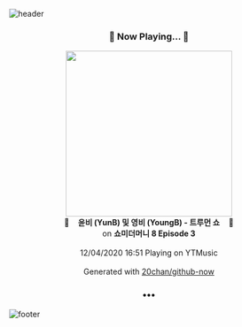 ![header](https://capsule-render.vercel.app/api?type=wave&height=170&section=header&text=Hi.%20I'm%20SHIFT&fontColor=090707&fontAlignX=45&fontAlignY=65&fontSize=100)

<h3 align="center">🎵 Now Playing... 🎵</h3>
<p align="center">
  <a href="https://music.youtube.com/channel/UCtupZ6seJG8Ql3r_j0jeW6Q">
    <img width="300" src="https://lh3.googleusercontent.com/wuGOGFnL88LfUjSrIYA1AEcKygFfqesKQSeaGPtExeiYHwGgU45U0oOQK_2wDNsXeIPpt95Z9xM2Cpvg">
  </a>
  <br>
  🎵&nbsp&nbsp&nbsp <b>윤비 (YunB) 및 영비 (YoungB) - 트루먼 쇼</b> &nbsp&nbsp&nbsp🎵
  <br>
  on <b>쇼미더머니 8 Episode 3</b>
  
  <br />
  <br />
  12/04/2020 16:51 Playing on YTMusic
  <br />
  <br />
  Generated with <a href="https://github.com/20chan/github-now">20chan/github-now</a>
</p>

<h3 align="center">•••</h3>

![footer](https://capsule-render.vercel.app/api?type=wave&height=150&section=footer)
